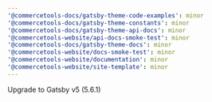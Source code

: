 ```yaml
---
'@commercetools-docs/gatsby-theme-code-examples': minor
'@commercetools-docs/gatsby-theme-constants': minor
'@commercetools-docs/gatsby-theme-api-docs': minor
'@commercetools-website/api-docs-smoke-test': minor
'@commercetools-docs/gatsby-theme-docs': minor
'@commercetools-website/docs-smoke-test': minor
'@commercetools-website/documentation': minor
'@commercetools-website/site-template': minor
---
```


Upgrade to Gatsby v5 (5.6.1)
